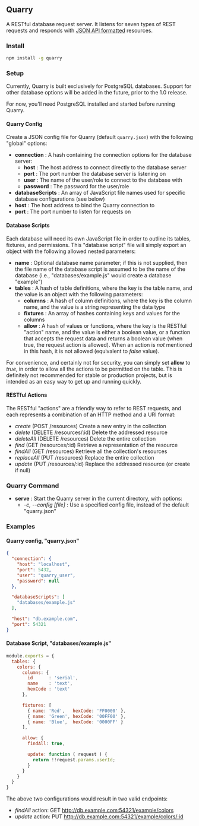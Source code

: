 ## Quarry

A RESTful database request server. It listens for seven types of REST requests and responds with [JSON API formatted](http://jsonapi.org) resources.

### Install

```sh
npm install -g quarry
```

### Setup

Currently, Quarry is built exclusively for PostgreSQL databases. Support for other database options will be added in the future, prior to the 1.0 release.

For now, you'll need PostgreSQL installed and started before running Quarry.

#### Quarry Config

Create a JSON config file for Quarry (default `quarry.json`) with the following "global" options:

- **connection** : A hash containing the connection options for the database server:
  - **host** : The host address to connect directly to the database server
  - **port** : The port number the database server is listening on
  - **user** : The name of the user/role to connect to the database with
  - **password** : The password for the user/role
- **databaseScripts** : An array of JavaScript file names used for specific database configurations (see below)
- **host** : The host address to bind the Quarry connection to
- **port** : The port number to listen for requests on

#### Database Scripts

Each database will need its own JavaScript file in order to outline its tables, fixtures, and permissions. This "database script" file will simply export an object with the following allowed nested parameters:

- **name** : Optional database name parameter; if this is not supplied, then the file name of the database script is assumed to be the name of the database (i.e., "databases/example.js" would create a database "example")
- **tables** : A hash of table definitions, where the key is the table name, and the value is an object with the following parameters:
  - **columns** : A hash of column definitions, where the key is the column name, and the value is a string representing the data type
  - **fixtures** : An array of hashes containing keys and values for the columns
  - **allow** : A hash of values or functions, where the key is the RESTful "action" name, and the value is either a boolean value, or a function that accepts the request data and returns a boolean value (when true, the request action is allowed). When an action is *not* mentioned in this hash, it is not allowed (equivalent to *false* value).

For convenience, and certainly not for security, you can simply set **allow** to *true*, in order to allow all the actions to be permitted on the table. This is definitely not recommended for stable or production projects, but is intended as an easy way to get up and running quickly.

#### RESTful Actions

The RESTful "actions" are a friendly way to refer to REST requests, and each represents a combination of an HTTP method and a URI format:

- *create* (POST /resources) Create a new entry in the collection
- *delete* (DELETE /resources/:id) Delete the addressed resource
- *deleteAll* (DELETE /resources) Delete the entire collection
- *find* (GET /resources/:id) Retrieve a representation of the resource
- *findAll* (GET /resources) Retrieve all the collection's resources
- *replaceAll* (PUT /resources) Replace the entire collection
- *update* (PUT /resources/:id) Replace the addressed resource (or create if null)

### Quarry Command

- **serve** : Start the Quarry server in the current directory, with options:
  - *-c, --config [file]* : Use a specified config file, instead of the default "quarry.json"

### Examples

#### Quarry config, "quarry.json"

```json
{
  "connection": {
    "host": "localhost",
    "port": 5432,
    "user": "quarry_user",
    "password": null
  },

  "databaseScripts": [
    "databases/example.js"
  ],

  "host": "db.example.com",
  "port": 54321
}
```

#### Database Script, "databases/example.js"

```js
module.exports = {
  tables: {
    colors: {
      columns: {
        id      : 'serial',
        name    : 'text',
        hexCode : 'text'
      },

      fixtures: [
        { name: 'Red',   hexCode: 'FF0000' },
        { name: 'Green', hexCode: '00FF00' },
        { name: 'Blue',  hexCode: '0000FF' }
      ],

      allow: {
        findAll: true,

        update: function ( request ) {
          return !!request.params.userId;
        }
      }
    }
  }
}
```

The above two configurations would result in two valid endpoints:

- *findAll* action: GET http://db.example.com:54321/example/colors
- *update* action: PUT http://db.example.com:54321/example/colors/:id
